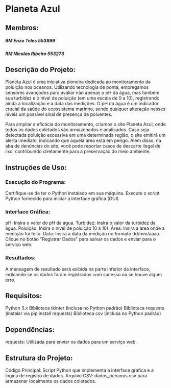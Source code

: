 # Planeta Azul
## Membros:
##### RM Enzo Teles 553899 
##### RM Nicolas Ribeiro 553273

## Descrição do Projeto:
Planeta Azul é uma iniciativa pioneira dedicada ao monitoramento da poluição nos oceanos. Utilizando tecnologia de ponta, empregamos sensores avançados para avaliar não apenas o pH da água, mas também sua turbidez e o nível de poluição (em uma escala de 0 a 10), registrando ainda a localização e a data das medições. O pH da água é um indicador crucial da saúde do ecossistema marinho, sendo qualquer alteração nesses níveis um possível sinal de presença de poluentes.

Para ampliar a eficácia do monitoramento, criamos o site Planeta Azul, onde todos os dados coletados são armazenados e analisados. Caso seja detectada poluição excessiva em uma determinada região, o site emitirá um alerta imediato, indicando que aquela área está em perigo. Além disso, na aba de denúncias do site, você pode reportar casos de descarte ilegal de lixo, contribuindo diretamente para a preservação do meio ambiente.

## Instruções de Uso:

### Execução do Programa:
Certifique-se de ter o Python instalado em sua máquina.
Execute o script Python fornecido para iniciar a interface gráfica (GUI).

### Interface Gráfica:
pH: Insira o valor do pH da água.
Turbidez: Insira o valor da turbidez da água.
Poluição: Insira o nível de poluição (0 a 10).
Área: Insira a área onde a medição foi feita.
Data: Insira a data da medição no formato dd/mm/aaaa.
Clique no botão "Registrar Dados" para salvar os dados e enviar para o serviço web.

### Resultados:
A mensagem de resultado será exibida na parte inferior da interface, indicando se os dados foram registrados com sucesso ou se houve algum erro.

## Requisitos:
Python 3.x
Biblioteca tkinter (inclusa no Python padrão)
Biblioteca requests (instalar via pip install requests)
Biblioteca csv (inclusa no Python padrão)

## Dependências:
requests: Utilizada para enviar os dados para um serviço web.

## Estrutura do Projeto:
Código Principal: Script Python que implementa a interface gráfica e a lógica de registro de dados.
Arquivo CSV: dados_oceanos.csv para armazenar localmente os dados coletados.




















